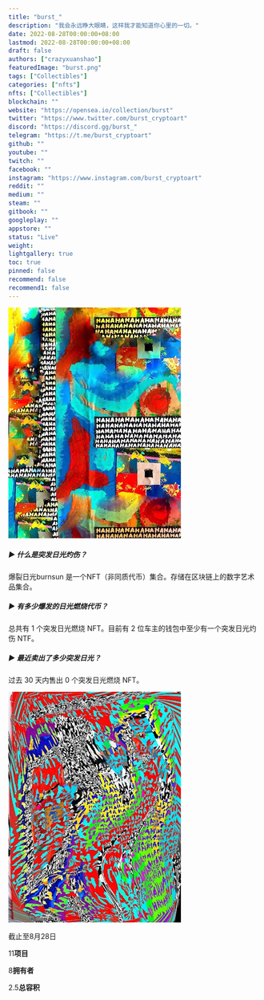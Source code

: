 ```yaml
---
title: "burst_"
description: "我会永远睁大眼睛，这样我才能知道你心里的一切。"
date: 2022-08-28T00:00:00+08:00
lastmod: 2022-08-28T00:00:00+08:00
draft: false
authors: ["crazyxuanshao"]
featuredImage: "burst.png"
tags: ["Collectibles"]
categories: ["nfts"]
nfts: ["Collectibles"]
blockchain: ""
website: "https://opensea.io/collection/burst"
twitter: "https://www.twitter.com/burst_cryptoart"
discord: "https://discord.gg/burst_"
telegram: "https://t.me/burst_cryptoart"
github: ""
youtube: ""
twitch: ""
facebook: ""
instagram: "https://www.instagram.com/burst_cryptoart"
reddit: ""
medium: ""
steam: ""
gitbook: ""
googleplay: ""
appstore: ""
status: "Live"
weight: 
lightgallery: true
toc: true
pinned: false
recommend: false
recommend1: false
---
```

![unnamedds](unnamedds.png)

##### ▶ 什么是突发日光灼伤？

爆裂日光burnsun 是一个NFT（非同质代币）集合。存储在区块链上的数字艺术品集合。

##### ▶ 有多少爆发的日光燃烧代币？

总共有 1 个突发日光燃烧 NFT。目前有 2 位车主的钱包中至少有一个突发日光灼伤 NTF。

##### ▶ 最近卖出了多少突发日光？

过去 30 天内售出 0 个突发日光燃烧 NFT。

![unnamed](unnamed.png)

截止至8月28日

11**项目**

8**拥有者**

2.5**总容积**